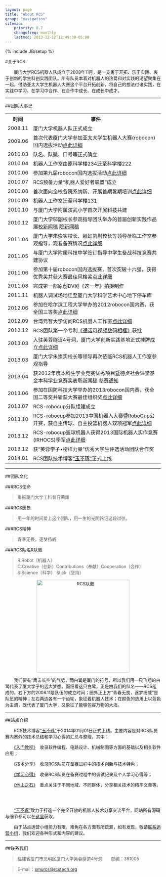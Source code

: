 ```yaml
---
layout: page
title: "About RCS"
group: "navigation"
sitemap:
    priority: 0.7
    changefreq: monthly
    lastmod: 2013-12-12T12:49:30-05:00
---
```

{% include JB/setup %}

#关于RCS

　　厦门大学RCS机器人队成立于2008年11月，是一支勇于开拓、乐于实践、衷于创新的学生科创实践团队。所有队员本着对机器人的热爱和对实践的渴望聚集在一起，借助亚太大学生机器人大赛这个平台开拓创新，将自己的想法付诸实践，在实践中学习、在学习中合作、在合作中成长、在成长中成才。

-------------------------------------------------------------

##团队大事记

<table class="table table-bordered table-striped table-condensed table-hover">
<tr>
    <th>时间</th>
    <th>事件</th>
</tr>
<tr>
    <td>2008.11</td>
    <td>厦门大学机器人队正式成立</td>
</tr>
<tr>
    <td>2009.06</td>
    <td>首次代表厦门大学参加亚太大学生机器人大赛(robocon)国内选拔活动<a href="http://210.34.16.106/Main/Article_Detial.asp?ArticleID=3519">点此详细</a></td>
</tr>
<tr>
    <td>2010.03</td>
    <td>队名、队徽、口号等正式确立</td>
</tr>
<tr>
    <td>2010.04</td>
    <td>机器人工作室由原科学楼234迁至科学楼222</td>
</tr>
<tr>
    <td>2010.06</td>
    <td>参加第九届robocon国内选拔活动<a href="http://210.34.16.106/Main/Article_Detial.asp?ArticleID=4154">点此详细</a></td>
</tr>
<tr>
    <td>2010.07</td>
    <td>RCS预备力量“机器人爱好者联盟”成立</td>
</tr>
<tr>
    <td>2010.08</td>
    <td>首次面向全校各院系纳新、开展首期暑期培训<a href="http://210.34.16.106/Main/Article_Detial.asp?ArticleID=4205">点此详细</a></td>
</tr>
<tr>
    <td>2010.09</td>
    <td>机器人工作室迁至科学楼131</td>
</tr>
<tr>
    <td>2010.10</td>
    <td>与厦门大学附属演武小学首次开展科技共建</td>
</tr>
<tr>
    <td>2010.12</td>
    <td>厦门大学邬副校长参观指导团队举办的首届创新实践作品展<a href="http://news.xmu.edu.cn/s/13/t/542/69/36/info26934.htm">校新闻稿</a> <a href="http://210.34.16.106/Main/Article_Detial.asp?ArticleID=4428">院新闻稿</a></td>
</tr>
<tr>
    <td>2011.04</td>
    <td>厦门大学朱崇实校长、赖虹凯副校长等领导莅临工作室参观指导，观看备赛情况<a href="http://pmee.xmu.edu.cn:7088/pmee/index.php/Article/article/id/549">点此详细</a></td>
</tr>
<tr>
    <td>2011.05</td>
    <td>与厦门大学附属科技中学签订指导中学生备战科技竞赛共建协议</td>
</tr>
<tr>
    <td>2011.06</td>
    <td>参加第十届robocon国内选拔赛，首次突破十六强，获得优秀奖并获大赛最佳风格奖<a href="http://news.xmu.edu.cn/s/13/t/542/38/87/info80007.htm">点此详细</a></td>
</tr>
<tr>
    <td>2011.08</td>
    <td>完成第一部原创DV剧《这一年》拍摄制作</td>
</tr>
<tr>
    <td>2011.11</td>
    <td>机器人调试场地迁至厦门大学科学艺术中心地下停车库</td>
</tr>
<tr>
    <td>2012.06</td>
    <td>参加在哈尔滨工程大学举办的2012robocon国内赛，获全国三等奖<a href="http://pmee.xmu.edu.cn:7088/pmee/index.php/Article/article/id/1262">点此详细</a></td>
</tr>
<tr>
    <td>2012.09</td>
    <td>台湾元智大学访问RCS机器人工作室<a href="http://pmee.xmu.edu.cn:7088/pmee/index.php/Article/article/id/1282">点此详细</a></td>
</tr>
<tr>
    <td>2012.12</td>
    <td>RCS团队第一个专利<a href="http://www2.soopat.com/Patent/201220153162">《通话可视频数码相框》</a>获批</td>
</tr>
<tr>
    <td>2013.03</td>
    <td>入驻芙蓉隧道4号洞，厦门大学创新实践基地正式挂牌成立<a href="http://news.xmu.edu.cn/s/13/t/542/05/73/info132467.htm">点此详细</a></td>
</tr>
<tr>
    <td>2013.03</td>
    <td>厦门大学朱崇实校长等领导再次莅临RCS机器人工作室参观指导</td>
</tr>
<tr>
    <td>2013.04</td>
    <td>获2012年度本科生学业竞赛优秀项目暨德贞社会课堂基金本科学业竞赛奖表彰<a href="http://news.xmu.edu.cn/s/13/t/542/03/98/info131992.htm">新闻稿</a> <a href="http://xsc.xmu.edu.cn/s/122/t/377/02/cc/info131788.htm">参赛通知</a></td>
</tr>
<tr>
    <td>2013.06</td>
    <td>参加在国防科技大学举办的2013robocon国内赛，获全国二等奖并斩获大赛最佳组织奖<a href="http://news.xmu.edu.cn/s/13/t/542/13/f3/info136179.htm">点此详细</a></td>
</tr>
<tr>
    <td>2013.07</td>
    <td>RCS-robocup分队组建成立</td>
</tr>
<tr>
    <td>2013.10</td>
    <td>RCS-robocup参加2013中国机器人大赛暨RoboCup公开赛，获自主传球、自主投篮机器人双项冠军<a href="http://news.xmu.edu.cn/s/13/t/542/25/31/info140593.htm">点此详细</a></td>
</tr>
<tr>
    <td>2013.12</td>
    <td>RCS-robocup篮球机器人获得2013国际机器人实作竞赛(IRHOCS)季军<a href="http://news.xmu.edu.cn/s/13/t/542/31/76/info143734.htm">点此详细</a></td>
</tr>
<tr>
    <td>2013.12</td>
    <td>获“芙蓉学子•榜样力量”优秀大学生评选活动团队合作奖</td>
</tr>
<tr>
    <td>2014.01</td>
    <td>RCS团队技术博客<a href="http://rcstech.org">“玉不琢”</a>正式上线</td>
</tr>
</table>

-------------------------------------------------------------

##团队文化

###RCS使命

>重振厦门大学工科昔日荣耀

###RCS愿景

>用一年的时间爱上这个团队，用一生的光阴铭记这段过往。

###RCS精神

>青春无畏，逐梦扬威

###RCS队名&队徽

>R:Robot（机器人）  
>C:Creative（创新）Contributions（奉献）Cooperation（合作）  
>S:Science（科学） Stick（坚持）

<div style="text-align:center"><img src="{{site.img_path}}/RCS_Symbol.png" style="width:300px" alt="RCS队徽"></div>

　　我们要有“鹰击长空”的气势，而白鹭是厦门的符号，所以我们用一只飞翔的白鹭代表了厦大学子的远大梦想。而细看这只白鹭，正是由我们的队名——RCS组成的。右下方的2008.11是队伍的成立时间；圈外正上方“青春无畏，逐梦扬威”是队伍的精神；左右两边各有一个齿轮，象征着机器人技术；在颜色的选用上以蓝色为主调，既代表了厦门大学，又象征了能够包容万物的大海。

-------------------------------------------------------------

##站点介绍

　　RCS技术博客[“玉不琢”](http://rcstech.org)于2014年01月01日正式上线。主要内容是对RCS队员赛内赛外的技术总结和学习心得的汇总与整理，其中：

　　[《入门教程》](http://rcstech.org/getstart.html)　收录软件编程、电路设计、机械制图等方面的基础以及相关软件应用；

　　[《技术分享》](http://rcstech.org/technology.html)　收录RCS队员在备赛过程中的技术创新与技术特色；

　　[《学习心得》](http://rcstech.org/experience.html)　收录RCS队员在备赛过程中的调试记录及个人学习心得等；

　　[《他山之石》](http://rcstech.org/reference.html)　重点关注于不同地域、不同群体，分享相关技术的精华文章等。

<br>
<br>

　　[“玉不琢”](http://rcstech.org)致力于打造一个完全开放的机器人技术分享交流平台，网站所有源码与细节都可以在[这里](https://github.com/RCSTech/RCSTech.github.io)获取。

　　由于站点运营小组能力有限，难免在各方面有所疏漏，如有发现，敬请[联系运营小组](mailto:kezhang@rcstech.org)，我们欢迎各种形式和内容的建议。

-------------------------------------------------------------

##联系我们

>福建省厦门市思明区厦门大学芙蓉隧道4号洞　　邮编：361005

>E-mail：[xmurcs@rcstech.org](mailto:xmurcs@rcstech.org)
